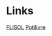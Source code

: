 # Links
[FLISOL](https://flisol.info/FLISOL2018/Brasil/PauDosFerros)
[Potilivre](https://www.potilivre.org/foto/476-flisol-pau-dos-ferros-2018)
